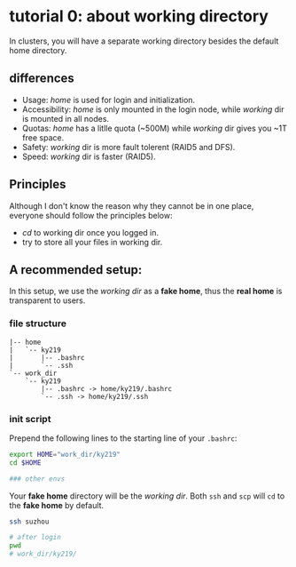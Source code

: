 # tutorial 0: about working directory
In clusters, you will have a separate working directory besides the default home directory.

## differences

- Usage: *home* is used for login and initialization.
- Accessibility: *home* is only mounted in the login node, while *working* dir is mounted in
all nodes.
- Quotas: *home* has a litlle quota (~500M) while *working* dir gives you ~1T free space.
- Safety: *working* dir is more fault tolerent (RAID5 and DFS).
- Speed: *working* dir is faster (RAID5).

## Principles

Although I don't know the reason why they cannot be in one place, everyone should follow
the principles below:
- *cd* to working dir once you logged in.
- try to store all your files in working dir.

## A recommended setup:

In this setup, we use the *working dir* as a **fake home**, thus the **real home** is transparent to users.

### file structure

```
|-- home
|   `-- ky219
|       |-- .bashrc
|       `-- .ssh
`-- work_dir
    `-- ky219
        |-- .bashrc -> home/ky219/.bashrc
        `-- .ssh -> home/ky219/.ssh
```

### init script
Prepend the following lines to the starting line of your `.bashrc`:

```bash
export HOME="work_dir/ky219"
cd $HOME

### other envs
```

Your **fake home** directory will be the *working dir*. Both `ssh` and `scp` will `cd` to the **fake home** by default.

```bash
ssh suzhou

# after login
pwd
# work_dir/ky219/
```
